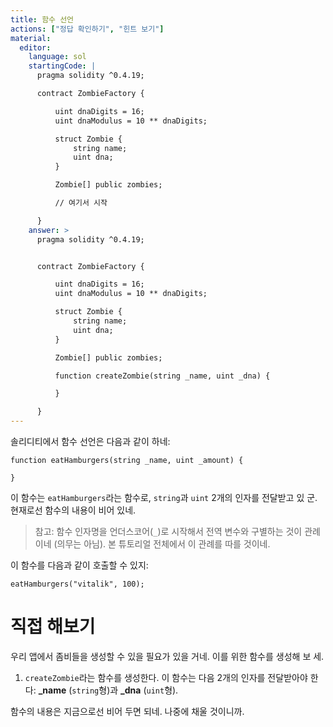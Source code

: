 ```yaml
---
title: 함수 선언
actions: ["정답 확인하기", "힌트 보기"]
material:
  editor:
    language: sol
    startingCode: |
      pragma solidity ^0.4.19;

      contract ZombieFactory {

          uint dnaDigits = 16;
          uint dnaModulus = 10 ** dnaDigits;

          struct Zombie {
              string name;
              uint dna;
          }

          Zombie[] public zombies;

          // 여기서 시작

      }
    answer: >
      pragma solidity ^0.4.19;


      contract ZombieFactory {

          uint dnaDigits = 16;
          uint dnaModulus = 10 ** dnaDigits;

          struct Zombie {
              string name;
              uint dna;
          }

          Zombie[] public zombies;

          function createZombie(string _name, uint _dna) {

          }

      }
---
```


솔리디티에서 함수 선언은 다음과 같이 하네:

```
function eatHamburgers(string _name, uint _amount) {

}
```

이 함수는 `eatHamburgers`라는 함수로, `string`과 `uint` 2개의 인자를 전달받고 있
군. 현재로선 함수의 내용이 비어 있네.

> 참고: 함수 인자명을 언더스코어(`_`)로 시작해서 전역 변수와 구별하는 것이 관례
> 이네 (의무는 아님). 본 튜토리얼 전체에서 이 관례를 따를 것이네.

이 함수를 다음과 같이 호출할 수 있지:

```
eatHamburgers("vitalik", 100);
```

# 직접 해보기

우리 앱에서 좀비들을 생성할 수 있을 필요가 있을 거네. 이를 위한 함수를 생성해 보
세.

1. `createZombie`라는 함수를 생성한다. 이 함수는 다음 2개의 인자를 전달받아야 한
   다: **\_name** (`string`형)과 **\_dna** (`uint`형).

함수의 내용은 지금으로선 비어 두면 되네. 나중에 채울 것이니까.

